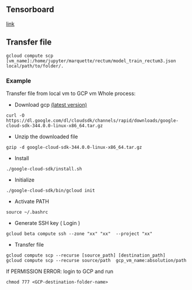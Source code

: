 ## Tensorboard

[link](https://cs.brown.edu/courses/csci1430/proj4/gcp-guide/)


## Transfer file
```
gcloud compute scp [vm_name]:/home/jupyter/marquette/rectum/model_train_rectum3.json local/path/to/folder/.

```
### Example
Transfer file from local vm to GCP vm
Whole process:
- Download gcp [(latest version)](https://cloud.google.com/sdk/docs/quickstart)
```
curl -O https://dl.google.com/dl/cloudsdk/channels/rapid/downloads/google-cloud-sdk-344.0.0-linux-x86_64.tar.gz
```

- Unzip the downloaded file
```
gzip -d google-cloud-sdk-344.0.0-linux-x86_64.tar.gz 
```

- Install
```
./google-cloud-sdk/install.sh
```

- Initialize
```
./google-cloud-sdk/bin/gcloud init
```

- Activate PATH
```
source ~/.bashrc
```

- Generate SSH key ( Login )
```
gcloud beta compute ssh --zone "xx" "xx"  --project "xx"
```

- Transfer file
```
gcloud compute scp --recurse [source_path] [destination_path]
gcloud compute scp --recurse source/path  gcp_vm_name:absolution/path
```

If PERMISSION ERROR:
login to GCP and run
```
chmod 777 <GCP-destination-folder-name>
```
